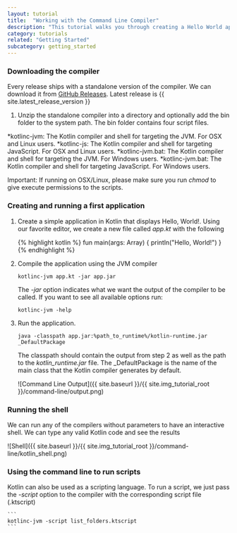 ```yaml
---
layout: tutorial
title:  "Working with the Command Line Compiler"
description: "This tutorial walks you through creating a Hello World application using the command line compiler"
category: tutorials
related: "Getting Started"
subcategory: getting_started
---
```


### Downloading the compiler

Every release ships with a standalone version of the compiler. We can download it from [GitHub Releases]({{site.latest_release_github_url}}). Latest release is {{ site.latest_release_version }}

1. Unzip the standalone compiler into a directory and optionally add the bin folder to the system path. The bin folder contains four script files.

*kotlinc-jvm: The Kotlin compiler and shell for targeting the JVM. For OSX and Linux users.
*kotlinc-js: The Kotlin compiler and shell for targeting JavaScript. For OSX and Linux users.
*kotlinc-jvm.bat: The Kotlin compiler and shell for targeting the JVM. For Windows users.
*kotlinc-jvm.bat: The Kotlin compiler and shell for targeting JavaScript. For Windows users.


Important: If running on OSX/Linux, please make sure you run *chmod* to give execute permissions to the scripts.

### Creating and running a first application

1. Create a simple application in Kotlin that displays Hello, World!. Using our favorite editor, we create a new file called *app.kt* with the following

    {% highlight kotlin %}
    fun main(args: Array<String>) {
       println("Hello, World!")
    }
    {% endhighlight %}

2. Compile the application using the JVM compiler

    ```
    kotlinc-jvm app.kt -jar app.jar
    ```

    The *-jar* option indicates what we want the output of the compiler to be called.
    If you want to see all available options run:

    ```
    kotlinc-jvm -help
    ```


3. Run the application.

    ```
    java -classpath app.jar:%path_to_runtime%/kotlin-runtime.jar _DefaultPackage
    ```

    The classpath should contain the output from step 2 as well as the path to the *kotlin_runtime.jar* file. The _DefaultPackage is the name of the main class that
    the Kotlin compiler generates by default.

    ![Command Line Output]({{ site.baseurl }}/{{ site.img_tutorial_root }}/command-line/output.png)


### Running the shell

We can run any of the compilers without parameters to have an interactive shell. We can type any valid Kotlin code and see the results

![Shell]({{ site.baseurl }}/{{ site.img_tutorial_root }}/command-line/kotlin_shell.png)

### Using the command line to run scripts

Kotlin can also be used as a scripting language. To run a script, we just pass the *-script* option to the compiler with the corresponding script file (.ktscript)

    ```
    kotlinc-jvm -script list_folders.ktscript
    ```


